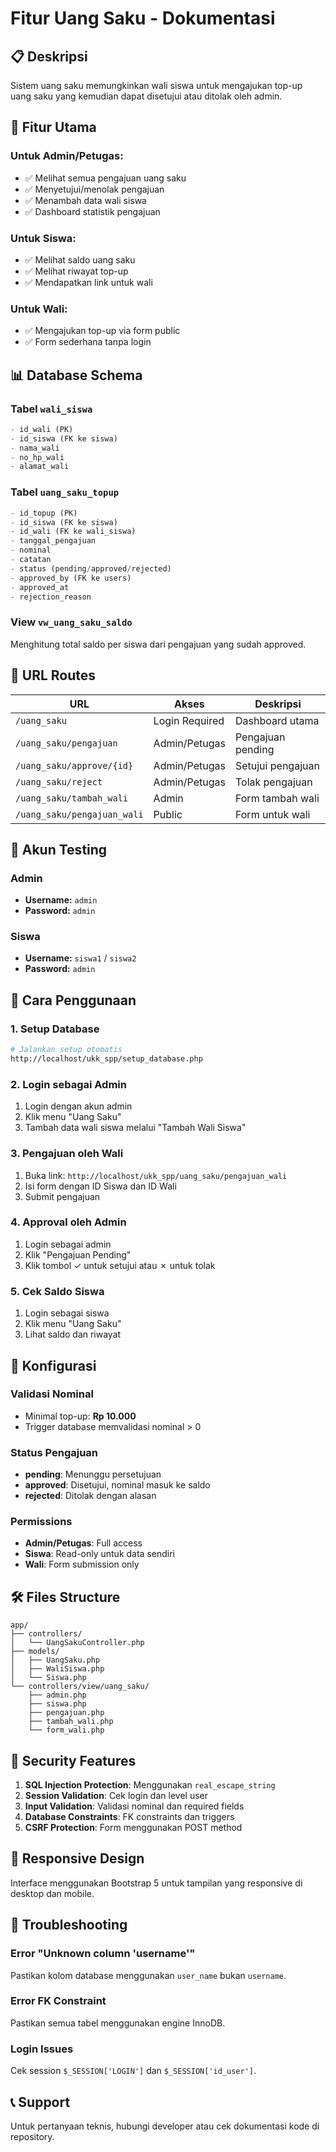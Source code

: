 # Fitur Uang Saku - Dokumentasi

## 📋 Deskripsi
Sistem uang saku memungkinkan wali siswa untuk mengajukan top-up uang saku yang kemudian dapat disetujui atau ditolak oleh admin.

## 🚀 Fitur Utama

### Untuk Admin/Petugas:
- ✅ Melihat semua pengajuan uang saku
- ✅ Menyetujui/menolak pengajuan
- ✅ Menambah data wali siswa
- ✅ Dashboard statistik pengajuan

### Untuk Siswa:
- ✅ Melihat saldo uang saku
- ✅ Melihat riwayat top-up
- ✅ Mendapatkan link untuk wali

### Untuk Wali:
- ✅ Mengajukan top-up via form public
- ✅ Form sederhana tanpa login

## 📊 Database Schema

### Tabel `wali_siswa`
```sql
- id_wali (PK)
- id_siswa (FK ke siswa)
- nama_wali
- no_hp_wali
- alamat_wali
```

### Tabel `uang_saku_topup`
```sql
- id_topup (PK)
- id_siswa (FK ke siswa)
- id_wali (FK ke wali_siswa)
- tanggal_pengajuan
- nominal
- catatan
- status (pending/approved/rejected)
- approved_by (FK ke users)
- approved_at
- rejection_reason
```

### View `vw_uang_saku_saldo`
Menghitung total saldo per siswa dari pengajuan yang sudah approved.

## 🔗 URL Routes

| URL | Akses | Deskripsi |
|-----|-------|-----------|
| `/uang_saku` | Login Required | Dashboard utama |
| `/uang_saku/pengajuan` | Admin/Petugas | Pengajuan pending |
| `/uang_saku/approve/{id}` | Admin/Petugas | Setujui pengajuan |
| `/uang_saku/reject` | Admin/Petugas | Tolak pengajuan |
| `/uang_saku/tambah_wali` | Admin | Form tambah wali |
| `/uang_saku/pengajuan_wali` | Public | Form untuk wali |

## 👥 Akun Testing

### Admin
- **Username:** `admin`
- **Password:** `admin`

### Siswa
- **Username:** `siswa1` / `siswa2`
- **Password:** `admin`

## 📝 Cara Penggunaan

### 1. Setup Database
```bash
# Jalankan setup otomatis
http://localhost/ukk_spp/setup_database.php
```

### 2. Login sebagai Admin
1. Login dengan akun admin
2. Klik menu "Uang Saku"
3. Tambah data wali siswa melalui "Tambah Wali Siswa"

### 3. Pengajuan oleh Wali
1. Buka link: `http://localhost/ukk_spp/uang_saku/pengajuan_wali`
2. Isi form dengan ID Siswa dan ID Wali
3. Submit pengajuan

### 4. Approval oleh Admin
1. Login sebagai admin
2. Klik "Pengajuan Pending"
3. Klik tombol ✓ untuk setujui atau ✗ untuk tolak

### 5. Cek Saldo Siswa
1. Login sebagai siswa
2. Klik menu "Uang Saku"
3. Lihat saldo dan riwayat

## 🔧 Konfigurasi

### Validasi Nominal
- Minimal top-up: **Rp 10.000**
- Trigger database memvalidasi nominal > 0

### Status Pengajuan
- **pending**: Menunggu persetujuan
- **approved**: Disetujui, nominal masuk ke saldo
- **rejected**: Ditolak dengan alasan

### Permissions
- **Admin/Petugas**: Full access
- **Siswa**: Read-only untuk data sendiri
- **Wali**: Form submission only

## 🛠️ Files Structure

```
app/
├── controllers/
│   └── UangSakuController.php
├── models/
│   ├── UangSaku.php
│   ├── WaliSiswa.php
│   └── Siswa.php
└── controllers/view/uang_saku/
    ├── admin.php
    ├── siswa.php
    ├── pengajuan.php
    ├── tambah_wali.php
    └── form_wali.php
```

## 🔐 Security Features

1. **SQL Injection Protection**: Menggunakan `real_escape_string`
2. **Session Validation**: Cek login dan level user
3. **Input Validation**: Validasi nominal dan required fields
4. **Database Constraints**: FK constraints dan triggers
5. **CSRF Protection**: Form menggunakan POST method

## 📱 Responsive Design

Interface menggunakan Bootstrap 5 untuk tampilan yang responsive di desktop dan mobile.

## 🚨 Troubleshooting

### Error "Unknown column 'username'"
Pastikan kolom database menggunakan `user_name` bukan `username`.

### Error FK Constraint
Pastikan semua tabel menggunakan engine InnoDB.

### Login Issues
Cek session `$_SESSION['LOGIN']` dan `$_SESSION['id_user']`.

## 📞 Support

Untuk pertanyaan teknis, hubungi developer atau cek dokumentasi kode di repository.
